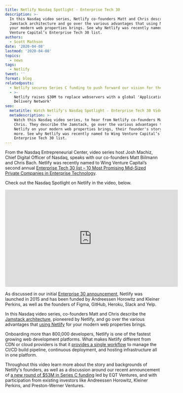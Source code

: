 ```yaml
---
title: Netlify Nasdaq Spotlight - Enterprise Tech 30
description: >-
  In this Nasdaq video series, Netlify co-founders Matt and Chris describe the
  Jamstack architecture and go over the various advantages that using Netlify on
  your modern web properties brings. See why Netlify was recently named to Wing
  Venture Capital’s Enterprise Tech 30 list.
authors:
  - Scott Mathson
date: '2020-04-08'
lastmod: '2020-04-08'
topics:
  - news
tags:
  - Netlify
tweet: ''
format: blog
relatedposts:
  - Netlify secures Series C funding to push forward our vision for the web
  - >-
    Netlify raises $30M to replace webservers with a global 'Application
    Delivery Network'
seo:
  metatitle: Watch Netlify's Nasdaq Spotlight - Enterprise Tech 30 Video Series
  metadescription: >-
    Watch this Nasdaq video series, to hear from Netlify co-founders Matt and
    Chris. They describe the Jamstack, go over the various advantages that using
    Netlify on your modern web properties brings, their founder's story, and
    more. See why Netlify was recently named to Wing Venture Capital’s
    Enterprise Tech 30 list.
---
```

From the Nasdaq Entrepreneurial Center, video series host Josh Machiz, Chief Digital Officer of Nasdaq, speaks with our co-founders Matt Biilmann and Chris Bach. Netlify was recently named to Wing Venture Capital’s second annual [Enterprise Tech 30 list – 10 Most Promising Mid-Sized Private Companies in Enterprise Technology](https://www.netlify.com/press/netlify-named-to-2020-enterprise-tech-30-list/).

Check out the Nasdaq Spotlight on Netlify in the video, below.

<iframe width="560" height="315" title="Enterprise Tech 30: Netlify" src="https://players.brightcove.net/5699924556001/BjJQ1cQHCo_default/index.html?videoId=6146812463001" frameborder="0" allow="autoplay; encrypted-media; gyroscope; picture-in-picture" allowfullscreen></iframe>

As discussed in our initial [Enterprise 30 announcement](https://www.netlify.com/press/netlify-named-to-2020-enterprise-tech-30-list/), Netlify was launched in 2015 and has been funded by Andreessen Horowitz and Kleiner Perkins, as well as the founders of Figma, GitHub, Heroku, Slack and Yelp.

In this Nasdaq video series, co-founders Matt and Chris describe the [Jamstack architecture](https://www.netlify.com/jamstack/), pioneered by Netlify, and go over the various advantages that [using Netlify](https://app.netlify.com/signup) for your modern web properties brings.

Onboarding more than 800,000 developers, Netlify is one of the fastest growing web development platforms. What makes Netlify different from CDN or cloud providers is that it [provides a single workflow](https://www.netlify.com/products/) to manage the CI/CD build pipeline, continuous deployment, and hosting infrastructure all in one platform.

Throughout this video learn more about the story and backgrounds of Netlify's founders, as well as a discussion around our recent announcement of [a new round of $53M in Series C funding](https://www.netlify.com/blog/2020/03/04/netlify-secures-series-c-funding-to-push-forward-our-vision-for-the-web/) led by EQT Ventures, and with participation from existing investors like Andreessen Horowitz, Kleiner Perkins, and Preston-Werner Ventures.